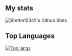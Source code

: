 ## My stats

![Brettm12345's Github Stats](https://github-readme-stats.vercel.app/api?username=brettm12345&show_icons=true&title_color=a9b1d6&text_color=787c99&icon_color=7aa2f7&border_color=1f202e&bg_color=1a1b26&hide_border=false&border_radius=4)

## Top Languages

[![Top langs](https://github-readme-stats.vercel.app/api/top-langs/?username=brettm12345&&hide=javascript,shell,lua,python&langs_count=7&show_icons=true&title_color=a9b1d6&text_color=787c99&icon_color=7aa2f7&border_color=1f202e&bg_color=1a1b26&hide_border=false&border_radius=4&layout=compact)](https://github.com/anuraghazra/github-readme-stats)
